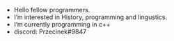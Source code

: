 - Hello fellow programmers.
- I’m interested in History, programming and lingustics.
- I’m currently programming in c++
- discord: Przecinek#9847
